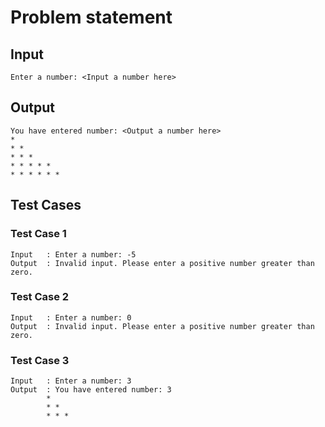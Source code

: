 # Problem statement

## Input

    Enter a number: <Input a number here>

## Output

    You have entered number: <Output a number here>
    *
    * *
    * * *
    * * * * *
    * * * * * *

## Test Cases

### Test Case 1

    Input   : Enter a number: -5
    Output  : Invalid input. Please enter a positive number greater than zero.

### Test Case 2

    Input   : Enter a number: 0
    Output  : Invalid input. Please enter a positive number greater than zero.

### Test Case 3

    Input   : Enter a number: 3
    Output  : You have entered number: 3
            *
            * *
            * * *
